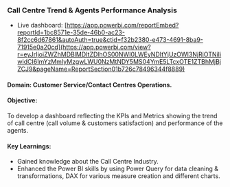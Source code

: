 ### Call Centre Trend & Agents Performance Analysis
- Live dashboard: [https://app.powerbi.com/reportEmbed?reportId=1bc8571e-35de-46b0-ac23-8f2cc6d67861&autoAuth=true&ctid=f32b2380-e473-4691-8ba9-71915e0a20cd](https://app.powerbi.com/view?r=eyJrIjoiZWZhMDBlMDItZDlhOS00NWI0LWEyNDItYjUzOWI3NjRiOTNiIiwidCI6ImYzMmIyMzgwLWU0NzMtNDY5MS04YmE5LTcxOTE1ZTBhMjBjZCJ9&pageName=ReportSection01b726c78496344f8889)
#### Domain: Customer Service/Contact Centres Operations.
#### Objective: 
To develop a dashboard reflecting the KPIs and Metrics showing the trend of call centre (call volume & customers satisfaction) and performance of the agents.
#### Key Learnings:
- Gained knowledge about the Call Centre Industry.
- Enhanced the Power BI skills by using Power Query for data cleaning & transformations, DAX for various measure creation and different charts.
